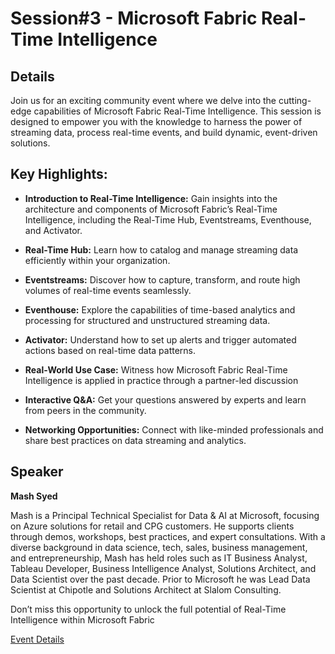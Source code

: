 # Session#3 - Microsoft Fabric Real-Time Intelligence

## Details
Join us for an exciting community event where we delve into the cutting-edge capabilities of Microsoft Fabric Real-Time Intelligence. This session is designed to empower you with the knowledge to harness the power of streaming data, process real-time events, and build dynamic, event-driven solutions.

## Key Highlights:

- **Introduction to Real-Time Intelligence:** Gain insights into the architecture and components of Microsoft Fabric’s Real-Time Intelligence, including the Real-Time Hub, Eventstreams, Eventhouse, and Activator.

- **Real-Time Hub:** Learn how to catalog and manage streaming data efficiently within your organization.

- **Eventstreams:** Discover how to capture, transform, and route high volumes of real-time events seamlessly.

- **Eventhouse:** Explore the capabilities of time-based analytics and processing for structured and unstructured streaming data.

- **Activator:** Understand how to set up alerts and trigger automated actions based on real-time data patterns.

- **Real-World Use Case:** Witness how Microsoft Fabric Real-Time Intelligence is applied in practice through a partner-led discussion

- **Interactive Q&A:** Get your questions answered by experts and learn from peers in the community.

- **Networking Opportunities:** Connect with like-minded professionals and share best practices on data streaming and analytics.

## Speaker
**Mash Syed**

Mash is a Principal Technical Specialist for Data & AI at Microsoft, focusing on Azure solutions for retail and CPG customers. He supports clients through demos, workshops, best practices, and expert consultations. With a diverse background in data science, tech, sales, business management, and entrepreneurship, Mash has held roles such as IT Business Analyst, Tableau Developer, Business Intelligence Analyst, Solutions Architect, and Data Scientist over the past decade. Prior to Microsoft he was Lead Data Scientist at Chipotle and Solutions Architect at Slalom Consulting.

Don’t miss this opportunity to unlock the full potential of Real-Time Intelligence within Microsoft Fabric

[Event Details](https://www.meetup.com/orange-county-microsoft-fabric-project-meetup-group/events/304976907/?eventOrigin=group_events_list)
